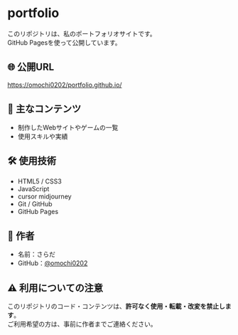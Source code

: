 # portfolio
このリポジトリは、私のポートフォリオサイトです。  
GitHub Pagesを使って公開しています。

## 🌐 公開URL

[https://omochi0202/portfolio.github.io/](https://omochi0202/portfolio.github.io/)

## 📂 主なコンテンツ

- 制作したWebサイトやゲームの一覧
- 使用スキルや実績

## 🛠 使用技術

- HTML5 / CSS3
- JavaScript
- cursor midjourney
- Git / GitHub
- GitHub Pages

## 📧 作者

- 名前：さらだ
- GitHub：[@omochi0202](https://github.com/omochi0202)

## ⚠️ 利用についての注意

このリポジトリのコード・コンテンツは、**許可なく使用・転載・改変を禁止します**。  
ご利用希望の方は、事前に作者までご連絡ください。

